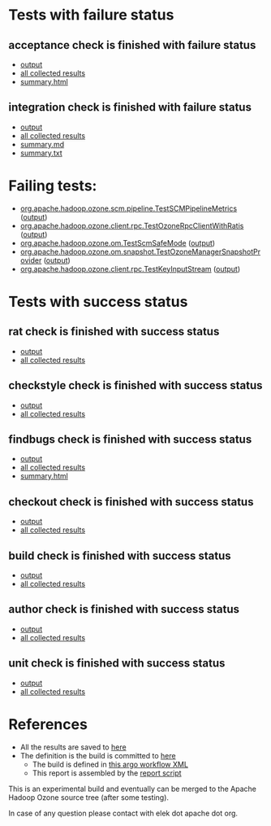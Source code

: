 # Tests with failure status

## acceptance check is finished with failure status

   * [output](https://raw.githubusercontent.com/elek/ozone-ci-03/master/pr/pr-hdds-2378-8jk8q/acceptance/output.log)
   * [all collected results](https://github.com/elek/ozone-ci-03/tree/master/pr/pr-hdds-2378-8jk8q/acceptance)
   * [summary.html](https://elek.github.io/ozone-ci-03/pr/pr-hdds-2378-8jk8q/acceptance/summary.html)


## integration check is finished with failure status

   * [output](https://raw.githubusercontent.com/elek/ozone-ci-03/master/pr/pr-hdds-2378-8jk8q/integration/output.log)
   * [all collected results](https://github.com/elek/ozone-ci-03/tree/master/pr/pr-hdds-2378-8jk8q/integration)
   * [summary.md](https://github.com/elek/ozone-ci-03/tree/master/pr/pr-hdds-2378-8jk8q/integration/summary.md)
   * [summary.txt](https://github.com/elek/ozone-ci-03/tree/master/pr/pr-hdds-2378-8jk8q/integration/summary.txt)

# Failing tests: 

 * [org.apache.hadoop.ozone.scm.pipeline.TestSCMPipelineMetrics](hadoop-ozone/integration-test/org.apache.hadoop.ozone.scm.pipeline.TestSCMPipelineMetrics.txt) ([output](hadoop-ozone/integration-test/org.apache.hadoop.ozone.scm.pipeline.TestSCMPipelineMetrics-output.txt))
 * [org.apache.hadoop.ozone.client.rpc.TestOzoneRpcClientWithRatis](hadoop-ozone/integration-test/org.apache.hadoop.ozone.client.rpc.TestOzoneRpcClientWithRatis.txt) ([output](hadoop-ozone/integration-test/org.apache.hadoop.ozone.client.rpc.TestOzoneRpcClientWithRatis-output.txt))
 * [org.apache.hadoop.ozone.om.TestScmSafeMode](hadoop-ozone/integration-test/org.apache.hadoop.ozone.om.TestScmSafeMode.txt) ([output](hadoop-ozone/integration-test/org.apache.hadoop.ozone.om.TestScmSafeMode-output.txt))
 * [org.apache.hadoop.ozone.om.snapshot.TestOzoneManagerSnapshotProvider](hadoop-ozone/integration-test/org.apache.hadoop.ozone.om.snapshot.TestOzoneManagerSnapshotProvider.txt) ([output](hadoop-ozone/integration-test/org.apache.hadoop.ozone.om.snapshot.TestOzoneManagerSnapshotProvider-output.txt))
 * [org.apache.hadoop.ozone.client.rpc.TestKeyInputStream](hadoop-ozone/integration-test/org.apache.hadoop.ozone.client.rpc.TestKeyInputStream.txt) ([output](hadoop-ozone/integration-test/org.apache.hadoop.ozone.client.rpc.TestKeyInputStream-output.txt))


# Tests with success status

## rat check is finished with success status

   * [output](https://raw.githubusercontent.com/elek/ozone-ci-03/master/pr/pr-hdds-2378-8jk8q/rat/output.log)
   * [all collected results](https://github.com/elek/ozone-ci-03/tree/master/pr/pr-hdds-2378-8jk8q/rat)


## checkstyle check is finished with success status

   * [output](https://raw.githubusercontent.com/elek/ozone-ci-03/master/pr/pr-hdds-2378-8jk8q/checkstyle/output.log)
   * [all collected results](https://github.com/elek/ozone-ci-03/tree/master/pr/pr-hdds-2378-8jk8q/checkstyle)


## findbugs check is finished with success status

   * [output](https://raw.githubusercontent.com/elek/ozone-ci-03/master/pr/pr-hdds-2378-8jk8q/findbugs/output.log)
   * [all collected results](https://github.com/elek/ozone-ci-03/tree/master/pr/pr-hdds-2378-8jk8q/findbugs)
   * [summary.html](https://elek.github.io/ozone-ci-03/pr/pr-hdds-2378-8jk8q/findbugs/summary.html)


## checkout check is finished with success status

   * [output](https://raw.githubusercontent.com/elek/ozone-ci-03/master/pr/pr-hdds-2378-8jk8q/checkout/output.log)
   * [all collected results](https://github.com/elek/ozone-ci-03/tree/master/pr/pr-hdds-2378-8jk8q/checkout)


## build check is finished with success status

   * [output](https://raw.githubusercontent.com/elek/ozone-ci-03/master/pr/pr-hdds-2378-8jk8q/build/output.log)
   * [all collected results](https://github.com/elek/ozone-ci-03/tree/master/pr/pr-hdds-2378-8jk8q/build)


## author check is finished with success status

   * [output](https://raw.githubusercontent.com/elek/ozone-ci-03/master/pr/pr-hdds-2378-8jk8q/author/output.log)
   * [all collected results](https://github.com/elek/ozone-ci-03/tree/master/pr/pr-hdds-2378-8jk8q/author)


## unit check is finished with success status

   * [output](https://raw.githubusercontent.com/elek/ozone-ci-03/master/pr/pr-hdds-2378-8jk8q/unit/output.log)
   * [all collected results](https://github.com/elek/ozone-ci-03/tree/master/pr/pr-hdds-2378-8jk8q/unit)




# References

 * All the results are saved to [here](https://github.com/elek/ozone-ci-03/tree/master/pr/pr-hdds-2378-8jk8q/)
 * The definition is the build is committed to [here](https://github.com/elek/argo-ozone)
    * The build is defined in [this argo workflow XML](https://github.com/elek/argo-ozone/blob/master/ozone-build.yaml)
    * This report is assembled by the [report script](https://github.com/elek/argo-ozone/blob/master/scripts/report.sh)

This is an experimental build and eventually can be merged to the Apache Hadoop Ozone source tree (after some testing).

In case of any question please contact with elek dot apache dot org.
